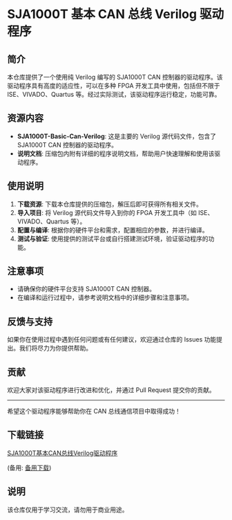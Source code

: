 # SJA1000T 基本 CAN 总线 Verilog 驱动程序

## 简介
本仓库提供了一个使用纯 Verilog 编写的 SJA1000T CAN 控制器的驱动程序。该驱动程序具有高度的适应性，可以在多种 FPGA 开发工具中使用，包括但不限于 ISE、VIVADO、Quartus 等。经过实际测试，该驱动程序运行稳定，功能可靠。

## 资源内容
- **SJA1000T-Basic-Can-Verilog**: 这是主要的 Verilog 源代码文件，包含了 SJA1000T CAN 控制器的驱动程序。
- **说明文档**: 压缩包内附有详细的程序说明文档，帮助用户快速理解和使用该驱动程序。

## 使用说明
1. **下载资源**: 下载本仓库提供的压缩包，解压后即可获得所有相关文件。
2. **导入项目**: 将 Verilog 源代码文件导入到你的 FPGA 开发工具中（如 ISE、VIVADO、Quartus 等）。
3. **配置与编译**: 根据你的硬件平台和需求，配置相应的参数，并进行编译。
4. **测试与验证**: 使用提供的测试平台或自行搭建测试环境，验证驱动程序的功能。

## 注意事项
- 请确保你的硬件平台支持 SJA1000T CAN 控制器。
- 在编译和运行过程中，请参考说明文档中的详细步骤和注意事项。

## 反馈与支持
如果你在使用过程中遇到任何问题或有任何建议，欢迎通过仓库的 Issues 功能提出。我们将尽力为你提供帮助。

## 贡献
欢迎大家对该驱动程序进行改进和优化，并通过 Pull Request 提交你的贡献。

---

希望这个驱动程序能够帮助你在 CAN 总线通信项目中取得成功！

## 下载链接
[SJA1000T基本CAN总线Verilog驱动程序](https://pan.quark.cn/s/ff3143ab9c40) 

(备用: [备用下载](https://pan.baidu.com/s/16pnUn_2jtgiFFScMOdA-PA?pwd=1234))

## 说明

该仓库仅用于学习交流，请勿用于商业用途。
